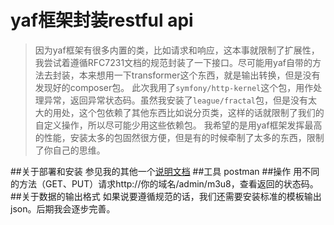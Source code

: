 # yaf框架封装restful api
> 因为yaf框架有很多内置的类，比如请求和响应，这本事就限制了扩展性，我尝试着遵循RFC7231文档的规范封装了一下接口。尽可能用yaf自带的方法去封装，本来想用一下transformer这个东西，就是输出转换，但是没有发现好的composer包。
此次我用了`symfony/http-kernel`这个包，用作处理异常，返回异常状态码。虽然我安装了`league/fractal`包，但是没有太大的用处，这个包依赖了其他东西比如说分页类，这样的话就限制了我们的自定义操作，所以尽可能少用这些依赖包。
我希望的是用yaf框架发挥最高的性能，安装太多的包固然很方便，但是有的时候牵制了太多的东西，限制了你自己的思维。

##关于部署和安装
参见我的其他一个[说明文档](https://github.com/Devying/YafSmarty3)
##工具
postman
##操作
用不同的方法（GET、PUT）请求http://你的域名/admin/m3u8，查看返回的状态码。
##关于数据的输出格式
如果说要遵循规范的话，我们还需要安装标准的模板输出json。后期我会逐步完善。